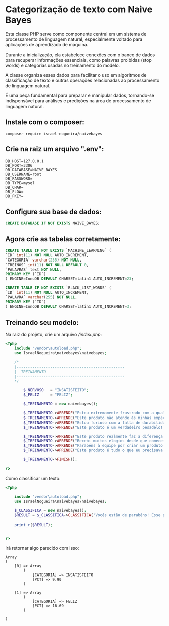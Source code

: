 
# Categorização de texto com Naive Bayes 

  Esta classe PHP serve como componente central em um sistema 
  de processamento de linguagem natural, especialmente voltado 
  para aplicações de aprendizado de máquina. 
  
  Durante a inicialização, ela estabelece conexões com o banco de dados 
  para recuperar informações essenciais, como palavras proibidas (stop words) 
  e categorias usadas no treinamento do modelo. 
  
  A classe organiza esses dados para facilitar o uso em algoritmos 
  de classificação de texto e outras operações relacionadas 
  ao processamento de linguagem natural.
  
  É uma peça fundamental para preparar e manipular dados, 
  tornando-se indispensável para análises e predições 
  na área de processamento de linguagem natural.

## Instale com o composer:
```
composer require israel-nogueira/naivebayes

```

## Crie na raiz um arquivo ".env":
```env
DB_HOST=127.0.0.1
DB_PORT=3306
DB_DATABASE=NAIVE_BAYES
DB_USERNAME=root
DB_PASSWORD=
DB_TYPE=mysql
DB_CHAR=
DB_FLOW=
DB_FKEY=
```

## Configure sua base de dados:
```SQL
CREATE DATABASE IF NOT EXISTS NAIVE_BAYES;
```

## Agora crie as tabelas corretamente:
```SQL
CREATE TABLE IF NOT EXISTS `MACHINE_LEARNING` (
`ID` int(11) NOT NULL AUTO_INCREMENT,
`CATEGORIA` varchar(255) NOT NULL,
`TREINOS` int(11) NOT NULL DEFAULT 0,
`PALAVRAS` text NOT NULL,
PRIMARY KEY (`ID`)
) ENGINE=InnoDB DEFAULT CHARSET=latin1 AUTO_INCREMENT=23;

CREATE TABLE IF NOT EXISTS `BLACK_LIST_WORDS` (
`ID` int(11) NOT NULL AUTO_INCREMENT,
`PALAVRA` varchar(255) NOT NULL,
PRIMARY KEY (`ID`)
) ENGINE=InnoDB DEFAULT CHARSET=latin1 AUTO_INCREMENT=3;

```

## Treinando seu modelo:
Na raiz do projeto, crie um arquivo */index.php*:

```php
<?php
	include "vendor\autoload.php";
	use IsraelNogueira\naivebayes\naivebayes;

	/*
	|------------------------------------------------
	|  TREINAMENTO
	|------------------------------------------------
	*/

		$_NERVOSO   = "INSATISFEITO";
		$_FELIZ     = "FELIZ";

		$_TREINAMENTO = new naivebayes();

		$_TREINAMENTO->APRENDE("Estou extremamente frustrado com a qualidade deste produto!", $_NERVOSO);
		$_TREINAMENTO->APRENDE("Este produto não atende às minhas expectativas.", $_NERVOSO);
		$_TREINAMENTO->APRENDE("Estou furioso com a falta de durabilidade deste produto.", $_NERVOSO);
		$_TREINAMENTO->APRENDE("Este produto é um verdadeiro pesadelo!.", $_NERVOSO);

		$_TREINAMENTO->APRENDE("Este produto realmente faz a diferença. É uma compra que vale cada centavo!", $_FELIZ);
		$_TREINAMENTO->APRENDE("Recebi muitos elogios desde que comecei a usar este produto. É fenomenal!", $_FELIZ);
		$_TREINAMENTO->APRENDE("Parabéns à equipe por criar um produto tão excelente! Estou muito satisfeito!", $_FELIZ);
		$_TREINAMENTO->APRENDE("Este produto é tudo o que eu precisava e mais um pouco. Simplesmente maravilhoso!", $_FELIZ);

		$_TREINAMENTO->FINISH();

?>
```

Como classificar um texto:

```php
<?php

	include "vendor\autoload.php";
	use IsraelNogueira\naivebayes\naivebayes;
		
	$_CLASSIFICA = new naivebayes();
	$RESULT = $_CLASSIFICA->CLASSIFICA('Vocês estão de parabéns! Esse produto é excelente! Estou muito satisfeito');
	
	print_r($RESULT);


?>
```
Irá retornar algo parecido com isso:

```
Array
(
    [0] => Array
        (
            [CATEGORIA] => INSATISFEITO
            [PCT] => 9.90
        )

    [1] => Array
        (
            [CATEGORIA] => FELIZ
            [PCT] => 16.69
        )

)

```